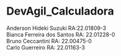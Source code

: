 # DevAgil_Calculadora

Anderson Hideki Suzuki RA:22.01809-3  
Bianca Ferreira dos Santos RA: 22.01228-0  
Bruno Ceccantini RA: 22.00475-0  
Carlo Guerreiro RA: 22.01163-3  
